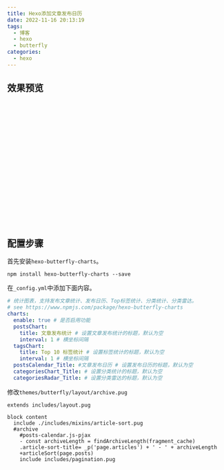 ```yaml
---
title: Hexo添加文章发布日历
date: 2022-11-16 20:13:19
tags:
  - 博客
  - hexo
  - butterfly
categories:
  - hexo
---
```

## 效果预览
<div class="js-pjax" id="posts-calendar" _echarts_instance_="ec_1668602527217" style="-webkit-tap-highlight-color: transparent; user-select: none; position: relative;"><div style="position: relative; width: 770px; height: 284px; padding: 0px; margin: 0px; border-width: 0px; cursor: default;"><canvas data-zr-dom-id="zr_0" width="770" height="284" style="position: absolute; left: 0px; top: 0px; width: 770px; height: 284px; user-select: none; -webkit-tap-highlight-color: rgba(0, 0, 0, 0); padding: 0px; margin: 0px; border-width: 0px;"></canvas></div><div style="position: absolute; display: none; border-style: solid; white-space: nowrap; z-index: 9999999; transition: left 0.4s cubic-bezier(0.23, 1, 0.32, 1) 0s, top 0.4s cubic-bezier(0.23, 1, 0.32, 1) 0s; background-color: rgb(85, 85, 85); border-width: 1px; border-color: rgb(119, 119, 119); border-radius: 4px; color: rgb(255, 255, 255); font: 14px / 21px &quot;Microsoft YaHei&quot;; padding: 10px; left: 607px; top: 119px; pointer-events: none;"><div style="font-size: 14px;">2022-08-21<br> ✒️文章 : 0</div></div></div>
<script id="postsCalendar" data-pjax="">
    var color = '#6e7f98';
    var color = document.documentElement.getAttribute('data-theme') === 'light' ? '#4c4948' : '#afb8c5';
    let postsCalendar = echarts.init(document.getElementById('posts-calendar'));
    let postsCalendarOption = {
        title: {
            top: 0,
            text: '文章发布预览',
            left: 'center',
            textStyle: {
                color: color
            }
        },
        tooltip: {
            padding: 10,
            backgroundColor: '#555',
            borderColor: '#777',
            borderWidth: 1,
            formatter: function (obj) {
                var value = obj.value;
                return '<div style="font-size: 14px;">' + value[0] + '<br/> ✒️文章 : ' + value[1] + '</div>';
            }
        },
        visualMap: {
            show: true,
            showLabel: true,
            categories: [0, 1, 2, 3, ">=4"],
            calculable: true,
            inRange: {
                symbol: 'rect',
                color: ['#ebedf0', '#c6e48b', '#7bc96f', '#239a3b', '#196127']
            },
            itemWidth: 12,
            itemHeight: 12,
            orient: 'horizontal',
            left: 'center',
            textStyle: {
                color: color
            },
            bottom: 30
        },
        calendar: [{
            top: 90,
            right: 25,
            range: ["2021-11-16", "2022-11-16"],
            cellSize: [13, 13],
            splitLine: {
                show: false
            },
            itemStyle: {
                color: color,
                borderColor: '#fff',
                borderWidth: 2
            },
            yearLabel: {
                show: false
            },
            monthLabel: {
                nameMap: 'cn',
                fontSize: 11,
                textStyle: {
                    color: color
                  }
            },
            dayLabel: {
                formatter: '{start}  1st',
                nameMap: ['', '周一', '', '周三', '', '周五', ''],
                fontSize: 11,
                textStyle: {
                    color: color
                  }
            }
        }],
        series: [{
            type: 'heatmap',
            coordinateSystem: 'calendar',
            calendarIndex: 0,
            data: [["2021-11-16", 0], ["2021-11-17", 0], ["2021-11-18", 0], ["2021-11-19", 0], ["2021-11-20", 0], ["2021-11-21", 0], ["2021-11-22", 0], ["2021-11-23", 0], ["2021-11-24", 0], ["2021-11-25", 0], ["2021-11-26", 0], ["2021-11-27", 0], ["2021-11-28", 0], ["2021-11-29", 0], ["2021-11-30", 0], ["2021-12-01", 0], ["2021-12-02", 0], ["2021-12-03", 0], ["2021-12-04", 0], ["2021-12-05", 0], ["2021-12-06", 0], ["2021-12-07", 0], ["2021-12-08", 0], ["2021-12-09", 0], ["2021-12-10", 0], ["2021-12-11", 0], ["2021-12-12", 0], ["2021-12-13", 0], ["2021-12-14", 0], ["2021-12-15", 0], ["2021-12-16", 0], ["2021-12-17", 0], ["2021-12-18", 0], ["2021-12-19", 0], ["2021-12-20", 0], ["2021-12-21", 0], ["2021-12-22", 0], ["2021-12-23", 0], ["2021-12-24", 0], ["2021-12-25", 0], ["2021-12-26", 0], ["2021-12-27", 0], ["2021-12-28", 0], ["2021-12-29", 0], ["2021-12-30", 0], ["2021-12-31", 0], ["2022-01-01", 0], ["2022-01-02", 0], ["2022-01-03", 0], ["2022-01-04", 0], ["2022-01-05", 0], ["2022-01-06", 0], ["2022-01-07", 0], ["2022-01-08", 0], ["2022-01-09", 0], ["2022-01-10", 0], ["2022-01-11", 0], ["2022-01-12", 0], ["2022-01-13", 0], ["2022-01-14", 0], ["2022-01-15", 0], ["2022-01-16", 0], ["2022-01-17", 0], ["2022-01-18", 0], ["2022-01-19", 0], ["2022-01-20", 0], ["2022-01-21", 0], ["2022-01-22", 0], ["2022-01-23", 0], ["2022-01-24", 0], ["2022-01-25", 0], ["2022-01-26", 0], ["2022-01-27", 0], ["2022-01-28", 0], ["2022-01-29", 0], ["2022-01-30", 0], ["2022-01-31", 0], ["2022-02-01", 0], ["2022-02-02", 0], ["2022-02-03", 0], ["2022-02-04", 0], ["2022-02-05", 0], ["2022-02-06", 0], ["2022-02-07", 0], ["2022-02-08", 0], ["2022-02-09", 0], ["2022-02-10", 0], ["2022-02-11", 0], ["2022-02-12", 0], ["2022-02-13", 0], ["2022-02-14", 0], ["2022-02-15", 0], ["2022-02-16", 0], ["2022-02-17", 0], ["2022-02-18", 0], ["2022-02-19", 0], ["2022-02-20", 0], ["2022-02-21", 0], ["2022-02-22", 0], ["2022-02-23", 0], ["2022-02-24", 0], ["2022-02-25", 0], ["2022-02-26", 0], ["2022-02-27", 0], ["2022-02-28", 0], ["2022-03-01", 0], ["2022-03-02", 0], ["2022-03-03", 0], ["2022-03-04", 0], ["2022-03-05", 0], ["2022-03-06", 0], ["2022-03-07", 0], ["2022-03-08", 0], ["2022-03-09", 0], ["2022-03-10", 0], ["2022-03-11", 0], ["2022-03-12", 0], ["2022-03-13", 0], ["2022-03-14", 0], ["2022-03-15", 0], ["2022-03-16", 0], ["2022-03-17", 0], ["2022-03-18", 0], ["2022-03-19", 0], ["2022-03-20", 0], ["2022-03-21", 0], ["2022-03-22", 0], ["2022-03-23", 0], ["2022-03-24", 0], ["2022-03-25", 0], ["2022-03-26", 0], ["2022-03-27", 0], ["2022-03-28", 0], ["2022-03-29", 0], ["2022-03-30", 0], ["2022-03-31", 0], ["2022-04-01", 0], ["2022-04-02", 0], ["2022-04-03", 0], ["2022-04-04", 0], ["2022-04-05", 0], ["2022-04-06", 0], ["2022-04-07", 0], ["2022-04-08", 1], ["2022-04-09", 0], ["2022-04-10", 0], ["2022-04-11", 0], ["2022-04-12", 0], ["2022-04-13", 0], ["2022-04-14", 0], ["2022-04-15", 0], ["2022-04-16", 0], ["2022-04-17", 0], ["2022-04-18", 0], ["2022-04-19", 0], ["2022-04-20", 0], ["2022-04-21", 1], ["2022-04-22", 0], ["2022-04-23", 0], ["2022-04-24", 1], ["2022-04-25", 0], ["2022-04-26", 0], ["2022-04-27", 0], ["2022-04-28", 1], ["2022-04-29", 0], ["2022-04-30", 5], ["2022-05-01", 1], ["2022-05-02", 0], ["2022-05-03", 0], ["2022-05-04", 0], ["2022-05-05", 0], ["2022-05-06", 0], ["2022-05-07", 1], ["2022-05-08", 0], ["2022-05-09", 0], ["2022-05-10", 0], ["2022-05-11", 0], ["2022-05-12", 0], ["2022-05-13", 0], ["2022-05-14", 0], ["2022-05-15", 0], ["2022-05-16", 0], ["2022-05-17", 0], ["2022-05-18", 0], ["2022-05-19", 0], ["2022-05-20", 0], ["2022-05-21", 0], ["2022-05-22", 1], ["2022-05-23", 0], ["2022-05-24", 0], ["2022-05-25", 0], ["2022-05-26", 0], ["2022-05-27", 0], ["2022-05-28", 0], ["2022-05-29", 0], ["2022-05-30", 0], ["2022-05-31", 0], ["2022-06-01", 0], ["2022-06-02", 0], ["2022-06-03", 0], ["2022-06-04", 0], ["2022-06-05", 0], ["2022-06-06", 0], ["2022-06-07", 0], ["2022-06-08", 18], ["2022-06-09", 1], ["2022-06-10", 0], ["2022-06-11", 0], ["2022-06-12", 8], ["2022-06-13", 0], ["2022-06-14", 1], ["2022-06-15", 0], ["2022-06-16", 0], ["2022-06-17", 0], ["2022-06-18", 0], ["2022-06-19", 0], ["2022-06-20", 0], ["2022-06-21", 0], ["2022-06-22", 0], ["2022-06-23", 0], ["2022-06-24", 0], ["2022-06-25", 0], ["2022-06-26", 1], ["2022-06-27", 0], ["2022-06-28", 0], ["2022-06-29", 0], ["2022-06-30", 0], ["2022-07-01", 0], ["2022-07-02", 1], ["2022-07-03", 0], ["2022-07-04", 0], ["2022-07-05", 0], ["2022-07-06", 0], ["2022-07-07", 0], ["2022-07-08", 0], ["2022-07-09", 0], ["2022-07-10", 0], ["2022-07-11", 0], ["2022-07-12", 0], ["2022-07-13", 0], ["2022-07-14", 0], ["2022-07-15", 0], ["2022-07-16", 0], ["2022-07-17", 0], ["2022-07-18", 0], ["2022-07-19", 0], ["2022-07-20", 0], ["2022-07-21", 0], ["2022-07-22", 0], ["2022-07-23", 0], ["2022-07-24", 0], ["2022-07-25", 0], ["2022-07-26", 0], ["2022-07-27", 0], ["2022-07-28", 0], ["2022-07-29", 0], ["2022-07-30", 0], ["2022-07-31", 0], ["2022-08-01", 0], ["2022-08-02", 0], ["2022-08-03", 0], ["2022-08-04", 0], ["2022-08-05", 2], ["2022-08-06", 1], ["2022-08-07", 0], ["2022-08-08", 0], ["2022-08-09", 0], ["2022-08-10", 1], ["2022-08-11", 0], ["2022-08-12", 0], ["2022-08-13", 0], ["2022-08-14", 0], ["2022-08-15", 0], ["2022-08-16", 0], ["2022-08-17", 0], ["2022-08-18", 0], ["2022-08-19", 0], ["2022-08-20", 1], ["2022-08-21", 0], ["2022-08-22", 0], ["2022-08-23", 0], ["2022-08-24", 0], ["2022-08-25", 0], ["2022-08-26", 0], ["2022-08-27", 0], ["2022-08-28", 0], ["2022-08-29", 0], ["2022-08-30", 0], ["2022-08-31", 0], ["2022-09-01", 0], ["2022-09-02", 0], ["2022-09-03", 0], ["2022-09-04", 0], ["2022-09-05", 0], ["2022-09-06", 0], ["2022-09-07", 0], ["2022-09-08", 0], ["2022-09-09", 0], ["2022-09-10", 0], ["2022-09-11", 0], ["2022-09-12", 0], ["2022-09-13", 0], ["2022-09-14", 0], ["2022-09-15", 0], ["2022-09-16", 0], ["2022-09-17", 0], ["2022-09-18", 0], ["2022-09-19", 0], ["2022-09-20", 0], ["2022-09-21", 0], ["2022-09-22", 0], ["2022-09-23", 0], ["2022-09-24", 0], ["2022-09-25", 0], ["2022-09-26", 0], ["2022-09-27", 0], ["2022-09-28", 0], ["2022-09-29", 0], ["2022-09-30", 0], ["2022-10-01", 0], ["2022-10-02", 0], ["2022-10-03", 0], ["2022-10-04", 0], ["2022-10-05", 0], ["2022-10-06", 0], ["2022-10-07", 0], ["2022-10-08", 0], ["2022-10-09", 0], ["2022-10-10", 0], ["2022-10-11", 0], ["2022-10-12", 0], ["2022-10-13", 0], ["2022-10-14", 0], ["2022-10-15", 0], ["2022-10-16", 0], ["2022-10-17", 0], ["2022-10-18", 0], ["2022-10-19", 0], ["2022-10-20", 0], ["2022-10-21", 0], ["2022-10-22", 0], ["2022-10-23", 0], ["2022-10-24", 0], ["2022-10-25", 0], ["2022-10-26", 0], ["2022-10-27", 0], ["2022-10-28", 2], ["2022-10-29", 0], ["2022-10-30", 0], ["2022-10-31", 0], ["2022-11-01", 1], ["2022-11-02", 0], ["2022-11-03", 0], ["2022-11-04", 0], ["2022-11-05", 1], ["2022-11-06", 0], ["2022-11-07", 0], ["2022-11-08", 0], ["2022-11-09", 0], ["2022-11-10", 0], ["2022-11-11", 0], ["2022-11-12", 0], ["2022-11-13", 0], ["2022-11-14", 0], ["2022-11-15", 0], ["2022-11-16", 1]]
        }]
    };
    postsCalendar.setOption(postsCalendarOption);
    </script>




## 配置步骤
首先安装`hexo-butterfly-charts`。
```shell
npm install hexo-butterfly-charts --save
```
在`_config.yml`中添加下面内容。
```yml
# 统计图表，支持发布文章统计、发布日历、Top标签统计、分类统计、分类雷达。
# see https://www.npmjs.com/package/hexo-butterfly-charts
charts:
  enable: true # 是否启用功能
  postsChart:
    title: 文章发布统计 # 设置文章发布统计的标题，默认为空
    interval: 1 # 横坐标间隔
  tagsChart:
    title: Top 10 标签统计 # 设置标签统计的标题，默认为空
    interval: 1 # 横坐标间隔
  postsCalendar_Title: #文章发布日历 # 设置发布日历的标题，默认为空
  categoriesChart_Title: # 设置分类统计的标题，默认为空
  categoriesRadar_Title: # 设置分类雷达的标题，默认为空
```
修改`themes/butterfly/layout/archive.pug`
```pug
extends includes/layout.pug

block content
  include ./includes/mixins/article-sort.pug
  #archive
    #posts-calendar.js-pjax
    - const archiveLength = findArchiveLength(fragment_cache)
    .article-sort-title= _p('page.articles') + ' - ' + archiveLength
    +articleSort(page.posts)
    include includes/pagination.pug
```